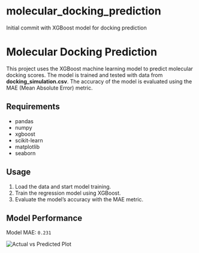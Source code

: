 # molecular_docking_prediction
Initial commit with XGBoost model for docking prediction
# Molecular Docking Prediction

This project uses the XGBoost machine learning model to predict molecular docking scores. The model is trained and tested with data from **docking_simulation.csv**. The accuracy of the model is evaluated using the MAE (Mean Absolute Error) metric.

## Requirements
- pandas
- numpy
- xgboost
- scikit-learn
- matplotlib
- seaborn

## Usage
1. Load the data and start model training.
2. Train the regression model using XGBoost.
3. Evaluate the model’s accuracy with the MAE metric.

## Model Performance
Model MAE: `0.231`

![Actual vs Predicted Plot](results/actual_vs_predicted.png)
